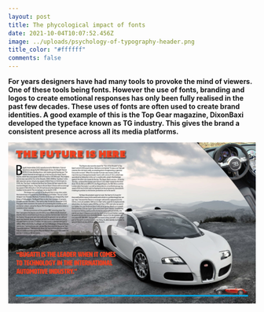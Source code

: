 ```yaml
---
layout: post
title: The phycological impact of fonts
date: 2021-10-04T10:07:52.456Z
image: ../uploads/psychology-of-typography-header.png
title_color: "#ffffff"
comments: false
---
```

**For years designers have had many tools to provoke the mind of viewers. One of these tools being fonts. However the use of fonts, branding and logos to create emotional responses has only been fully realised in the past few decades. These uses of fonts are often used to create brand identities. A good example of this is the Top Gear magazine, DixonBaxi developed the typeface known as TG industry. This gives the brand a consistent presence across all its media platforms.** 

![](../uploads/top-gear-spread.jpeg)